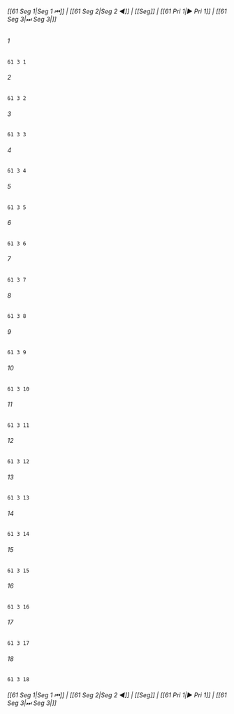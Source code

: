 
###### [[61 Seg 1|Seg 1 ⏮]] | [[61 Seg 2|Seg 2 ◀]] | [[Seg]] | [[61 Pri 1|▶ Pri 1]] | [[61 Seg 3|⏭ Seg 3|]]

###### 1
``` verse
61 3 1 
```
###### 2
``` verse
61 3 2 
```
###### 3
``` verse
61 3 3 
```
###### 4
``` verse
61 3 4 
```
###### 5
``` verse
61 3 5 
```
###### 6
``` verse
61 3 6 
```
###### 7
``` verse
61 3 7 
```
###### 8
``` verse
61 3 8 
```
###### 9
``` verse
61 3 9 
```
###### 10
``` verse
61 3 10 
```
###### 11
``` verse
61 3 11 
```
###### 12
``` verse
61 3 12 
```
###### 13
``` verse
61 3 13 
```
###### 14
``` verse
61 3 14 
```
###### 15
``` verse
61 3 15 
```
###### 16
``` verse
61 3 16 
```
###### 17
``` verse
61 3 17 
```
###### 18
``` verse
61 3 18 
```

###### [[61 Seg 1|Seg 1 ⏮]] | [[61 Seg 2|Seg 2 ◀]] | [[Seg]] | [[61 Pri 1|▶ Pri 1]] | [[61 Seg 3|⏭ Seg 3|]]

